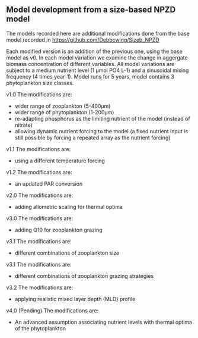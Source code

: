 ## Model development from a size-based NPZD model

The models recorded here are additional modifications done from the base model recorded in https://github.com/Debbcwing/Sizeb_NPZD

Each modified version is an addition of the previous one, using the base model as v0. In each model variation we examine the change in aggergate biomass concentration of different variables.
All model variations are subject to a medium nutrient level (1 µmol PO4 L-1) and a sinusoidal mixing frequency (4 times year-1). 
Model runs for 5 years, model contains 3 phytoplankton size classes.

v1.0
The modifications are:
  - wider range of zooplankton (5-400µm)
  - wider range of phytoplankton  (1-200µm)
  - re-adapting phosphorus as the limiting nutrient of the model (instead of nitrate)
  - allowing dynamic nutrient forcing to the model (a fixed nutrient input is still possible by forcing a repeated array as the nutrient forcing)


v1.1
The modifications are:
  - using a different temperature forcing

v1.2
The modifications are:
  - an updated PAR conversion


v2.0
The modifications are:
  - adding allometric scaling for thermal optima

v3.0
The modifications are:
  - adding Q10 for zooplankton grazing

v3.1
The modifications are:
  - different combinations of zooplankton size

v3.1
The modifications are:
  - different combinations of zooplankton grazing strategies
    
v3.2
The modifications are:
  - applying realistic mixed layer depth (MLD) profile

v4.0 (Pending)
The modifications are:
  - An advanced assumption associating nutrient levels with thermal optima of the phytoplankton
